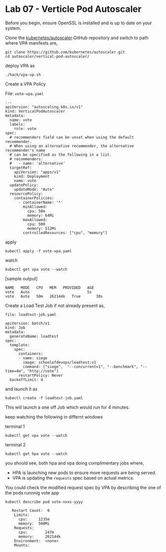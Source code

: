 # Lab 07 - Verticle Pod Autoscaler


Before you begin, ensure OpenSSL is installed and is up to date on your system. 


Clone the [kubernetes/autoscaler](https://github.com/kubernetes/autoscaler) GitHub repository and switch to path where VPA manifests are, 

```
git clone https://github.com/kubernetes/autoscaler.git
cd autoscaler/vertical-pod-autoscaler/ 

```


deploy VPA as 

```
./hack/vpa-up.sh
```



Create a VPA Policy 

File: `vote-vpa.yaml`

```
---
apiVersion: "autoscaling.k8s.io/v1"
kind: VerticalPodAutoscaler
metadata:
  name: vote
  labels:
    role: vote
spec:
  # recommenders field can be unset when using the default recommender.
  # When using an alternative recommender, the alternative recommender's name
  # can be specified as the following in a list.
  # recommenders:
  #   - name: 'alternative'
  targetRef:
    apiVersion: "apps/v1"
    kind: Deployment
    name: vote
  updatePolicy:
    updateMode: "Auto"
  resourcePolicy:
    containerPolicies:
      - containerName: '*'
        minAllowed:
          cpu: 50m
          memory: 64Mi
        maxAllowed:
          cpu: 500
          memory: 512Mi
        controlledResources: ["cpu", "memory"]
```


apply 

```
kubectl apply -f vote-vpa.yaml
```

watch 

```
kubectl get vpa vote --watch

```

[sample output]

```
NAME   MODE   CPU   MEM   PROVIDED   AGE
vote   Auto                          5s
vote   Auto   50m   262144k   True       30s
```



Create a Load Test Job if not already present as,

`file: loadtest-job.yaml`

```
apiVersion: batch/v1
kind: Job
metadata:
  generateName: loadtest
spec:
  template:
    spec:
      containers:
      - name: siege
        image: schoolofdevops/loadtest:v1
        command: ["siege",  "--concurrent=1", "--benchmark", "--time=4m", "http://vote"]
      restartPolicy: Never
  backoffLimit: 4
```

and launch it as

```
kubectl create -f loadtest-job.yaml
```

This will launch a one off Job which would run for 4 minutes.


keep watching the following in differnt windows 

terminal  1 
```
kubectl get vpa vote --watch
```

terminal 2
```
kubectl get hpa vote --watch
```

you should see, both hpa and vpa doing complimentary jobs where,  
  * HPA is launching new pods to ensure more requests are being served. 
  * VPA is updating the `requests` spec based on actual metrics. 

You could check the modified request spec by VPA by describing the one of the pods runnnig vote app 

```
kubectl describe pod vote-xxxx-yyyy
```

```
   Restart Count:  0
    Limits:
      cpu:     1235m
      memory:  500Mi
    Requests:
      cpu:        247m
      memory:     262144k
    Environment:  <none>
    Mounts:
```


